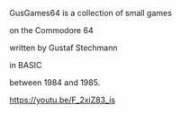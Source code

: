 GusGames64 is a collection of small games

on the Commodore 64

written by Gustaf Stechmann

in BASIC

between 1984 and 1985.

https://youtu.be/F_2xiZ83_is
